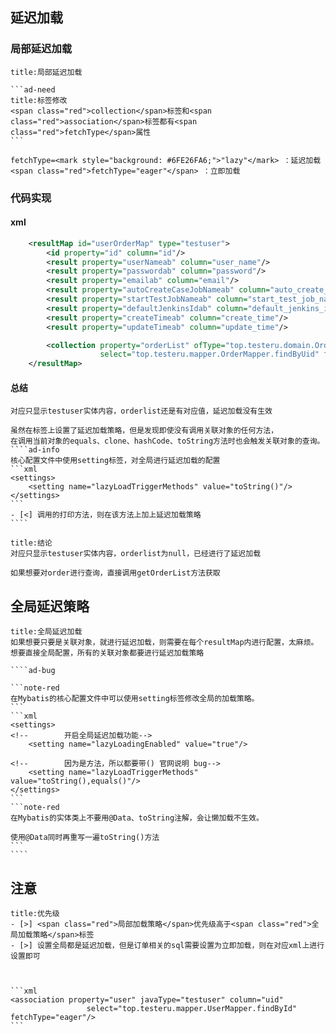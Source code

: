 ## 延迟加载
### 局部延迟加载


`````ad-caution
title:局部延迟加载

```ad-need
title:标签修改
<span class="red">collection</span>标签和<span class="red">association</span>标签都有<span class="red">fetchType</span>属性
```

fetchType=<mark style="background: #6FE26FA6;">"lazy"</mark> ：延迟加载
<span class="red">fetchType="eager"</span> ：立即加载

`````


### 代码实现

#### xml
```xml
    <resultMap id="userOrderMap" type="testuser">
        <id property="id" column="id"/>
        <result property="userNameab" column="user_name"/>
        <result property="passwordab" column="password"/>
        <result property="emailab" column="email"/>
        <result property="autoCreateCaseJobNameab" column="auto_create_case_job_name"/>
        <result property="startTestJobNameab" column="start_test_job_name"/>
        <result property="defaultJenkinsIdab" column="default_jenkins_id"/>
        <result property="createTimeab" column="create_time"/>
        <result property="updateTimeab" column="update_time"/>

        <collection property="orderList" ofType="top.testeru.domain.Order" column="id"
                    select="top.testeru.mapper.OrderMapper.findByUid" fetchType="lazy"/>
    </resultMap>
```
#### 总结
`````ad-bug
对应只显示testuser实体内容，orderlist还是有对应值，延迟加载没有生效
`````


`````ad-danger
虽然在标签上设置了延迟加载策略，但是发现即使没有调用关联对象的任何方法，
在调用当前对象的equals、clone、hashCode、toString方法时也会触发关联对象的查询。
````ad-info
核心配置文件中使用setting标签，对全局进行延迟加载的配置
```xml
<settings>
    <setting name="lazyLoadTriggerMethods" value="toString()"/>
</settings>
```
- [<] 调用的打印方法，则在该方法上加上延迟加载策略
````
`````


`````ad-important
title:结论
对应只显示testuser实体内容，orderlist为null，已经进行了延迟加载

如果想要对order进行查询，直接调用getOrderList方法获取
`````
## 全局延迟策略
`````ad-question
title:全局延迟加载
如果想要只要是关联对象，就进行延迟加载，则需要在每个resultMap内进行配置，太麻烦。
想要直接全局配置，所有的关联对象都要进行延迟加载策略

````ad-bug

```note-red
在Mybatis的核心配置文件中可以使用setting标签修改全局的加载策略。
```
```xml
<settings>
<!--        开启全局延迟加载功能-->
    <setting name="lazyLoadingEnabled" value="true"/>
    
<!--        因为是方法，所以都要带() 官网说明 bug-->
    <setting name="lazyLoadTriggerMethods" value="toString(),equals()"/>
</settings>
```
```note-red
在Mybatis的实体类上不要用@Data、toString注解，会让懒加载不生效。

使用@Data同时再重写一遍toString()方法
```
````

`````

## 注意


`````ad-important
title:优先级
- [>] <span class="red">局部加载策略</span>优先级高于<span class="red">全局加载策略</span>标签
- [>] 设置全局都是延迟加载，但是订单相关的sql需要设置为立即加载，则在对应xml上进行设置即可



```xml
<association property="user" javaType="testuser" column="uid"
                 select="top.testeru.mapper.UserMapper.findById" fetchType="eager"/>
```
`````


